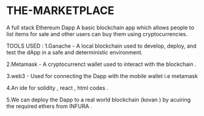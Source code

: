 # THE-MARKETPLACE
A full stack Ethereum Dapp
A basic blockchain app which allows people to list items for sale and other users can buy them using cryptocurrencies.

TOOLS USED : 
1.Ganache - A local blockchain used to develop, deploy, and test the dApp in a safe and deterministic environment.

2.Metamask - A cryptocurrenct wallet used to interact with the blockchain .

3.web3 - Used for connecting the Dapp with the mobile wallet i.e metamask 

4.An ide for solidity , react , html codes . 

5.We can deploy the Dapp to a real world blockchain (kovan ) by acuiring the required ethers from INFURA . 
